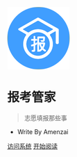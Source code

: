 ![logo](./logo.png ':size=100x100')

# 报考管家

> 志愿填报那些事

- Write By Amenzai

<!-- 背景图片 -->

<!-- ![](_media/bg.png) -->

<!-- [GitHub](https://github.com/docsifyjs/docsify/) -->
[访问系统](https://bk.vastsum.com)
[开始阅读](/guide)

<!-- 背景色 -->
<!-- ![color](#F8F8F8) -->